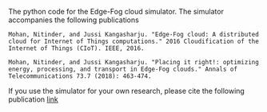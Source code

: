 The python code for the Edge-Fog cloud simulator. The simulator accompanies the following publications

```
Mohan, Nitinder, and Jussi Kangasharju. "Edge-Fog cloud: A distributed cloud for Internet of Things computations." 2016 Cloudification of the Internet of Things (CIoT). IEEE, 2016.
```

```
Mohan, Nitinder, and Jussi Kangasharju. "Placing it right!: optimizing energy, processing, and transport in Edge-Fog clouds." Annals of Telecommunications 73.7 (2018): 463-474.
```

If you use the simulator for your own research, please cite the following publication [link](https://ieeexplore.ieee.org/abstract/document/7872914)
